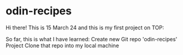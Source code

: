 # odin-recipes
Hi there!
This is 15 March 24 and this is my first project on TOP:

So far, this is what I have learned:
Create new Git repo 'odin-recipes' Project
Clone that repo into my local machine


